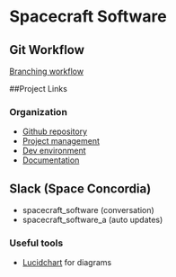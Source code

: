 # Spacecraft Software

## Git Workflow
[Branching workflow](https://git-scm.com/book/en/v2/Git-Branching-Branching-Workflows)

##Project Links
### Organization
- [Github repository](https://github.com/Slijs/SpacecraftSoftware)
- [Project management](https://tree.taiga.io/project/slijs-spacecraft-software/)
- [Dev environment](https://github.com/ajpower/vagrant)
- [Documentation](https://github.com/Slijs/SpacecraftSoftware/wiki)


## Slack (Space Concordia)
- spacecraft_software (conversation)
- spacecraft_software_a (auto updates)

### Useful tools
- [Lucidchart](https://www.lucidchart.com/) for diagrams
